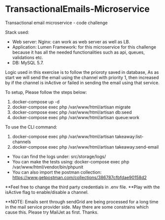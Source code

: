 # TransactionalEmails-Microservice

Transactional email microservice - code challenge

Stack used:
- Web server: Nginx: can work as web server as well as LB.
- Application: Lumen Framework: for this microservice for this challenge because it has all the needed functionalities such as api, queues, validations etc.
- DB: MySQL 5.7.

Logic used in this exercise is to follow the prioroty saved in database, As as start we will send the email using the channel with priority 1, then increased by if the channel is inActive or failed in sending the email using that service.

To setup, Please follow the steps below:

1) docker-compose up -d
2) docker-compose exec php /var/www/html/artisan migrate
3) docker-compose exec php /var/www/html/artisan db:seed
4) docker-compose exec php /var/www/html/artisan queue:work

To use the CLI command:
1) docker-compose exec php /var/www/html/artisan takeaway:list-channels
2) docker-compose exec php /var/www/html/artisan takeaway:send-email

- You can find the logs under: src/storage/logs/
- You can make the tests using: docker-compose exec php /var/www/html/vendor/bin/phpunit
- You can also import the postman collection: https://www.getpostman.com/collections/386787cfbfdae90158d2

**Feel free to change the third party credentials in .env file.
**Play with the isActive flag to enable/disable a channel.


**NOTE: Emails sent through sendGrid are being processed for a long time in the mail service provider side. May there are some constrains which cause this.
Please try MailJet as first.
Thanks.